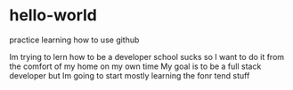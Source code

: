 # hello-world
practice learning how to use github

Im trying to lern how to be a developer 
school sucks so I want to do it from the comfort of my home on my own time
My goal is to be a full stack developer but Im going to start mostly learning the fonr tend stuff
